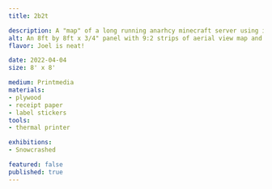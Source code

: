 ```yaml
---
title: 2b2t

description: A "map" of a long running anarhcy minecraft server using images of the world.
alt: An 8ft by 8ft x 3/4" panel with 9:2 strips of aerial view map and 3:4 labels of structures that occur within the minecraft server 2b2t.
flavor: Joel is neat!

date: 2022-04-04
size: 8' x 8'

medium: Printmedia
materials:
- plywood
- receipt paper
- label stickers
tools:
- thermal printer

exhibitions:
- Snowcrashed

featured: false
published: true
---
```

